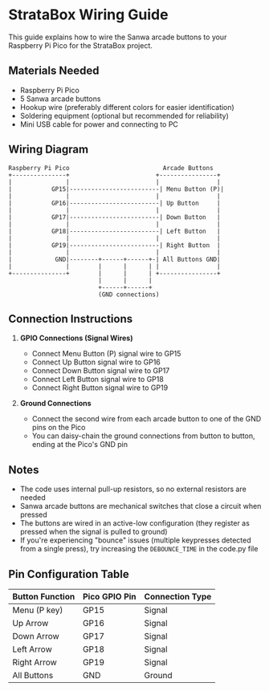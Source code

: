# StrataBox Wiring Guide

This guide explains how to wire the Sanwa arcade buttons to your Raspberry Pi Pico for the StrataBox project.

## Materials Needed
- Raspberry Pi Pico
- 5 Sanwa arcade buttons
- Hookup wire (preferably different colors for easier identification)
- Soldering equipment (optional but recommended for reliability)
- Mini USB cable for power and connecting to PC

## Wiring Diagram

```
Raspberry Pi Pico                          Arcade Buttons
+---------------+                        +----------------+
|               |                        |                |
|           GP15|-------------------------| Menu Button (P)|
|               |                        |                |
|           GP16|-------------------------| Up Button     |
|               |                        |                |
|           GP17|-------------------------| Down Button   |
|               |                        |                |
|           GP18|-------------------------| Left Button   |
|               |                        |                |
|           GP19|-------------------------| Right Button  |
|               |                        |                |
|            GND|--------+------+------+-| All Buttons GND|
|               |        |      |      | |                |
+---------------+        |      |      | +----------------+
                         |      |      |
                         +------+------+
                         (GND connections)
```

## Connection Instructions

1. **GPIO Connections (Signal Wires)**
   - Connect Menu Button (P) signal wire to GP15
   - Connect Up Button signal wire to GP16
   - Connect Down Button signal wire to GP17
   - Connect Left Button signal wire to GP18
   - Connect Right Button signal wire to GP19

2. **Ground Connections**
   - Connect the second wire from each arcade button to one of the GND pins on the Pico
   - You can daisy-chain the ground connections from button to button, ending at the Pico's GND pin

## Notes

- The code uses internal pull-up resistors, so no external resistors are needed
- Sanwa arcade buttons are mechanical switches that close a circuit when pressed
- The buttons are wired in an active-low configuration (they register as pressed when the signal is pulled to ground)
- If you're experiencing "bounce" issues (multiple keypresses detected from a single press), try increasing the `DEBOUNCE_TIME` in the code.py file

## Pin Configuration Table

| Button Function | Pico GPIO Pin | Connection Type |
|-----------------|---------------|----------------|
| Menu (P key)    | GP15          | Signal         |
| Up Arrow        | GP16          | Signal         |
| Down Arrow      | GP17          | Signal         |
| Left Arrow      | GP18          | Signal         |
| Right Arrow     | GP19          | Signal         |
| All Buttons     | GND           | Ground         | 
